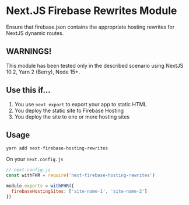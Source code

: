 # Next.JS Firebase Rewrites Module

Ensure that firebase.json contains the appropriate hosting rewrites for NextJS dynamic routes.

## WARNINGS!

This module has been tested only in the described scenario using NextJS 10.2, Yarn 2 (Berry), Node 15+.

## Use this if...

1. You use `next export` to export your app to static HTML
1. You deploy the static site to Firebase Hosting
1. You deploy the site to one or more hosting sites

## Usage

`yarn add next-firebase-hosting-rewrites`

On your `next.config.js`

```js
// next.config.js
const withFHR = require('next-firebase-hosting-rewrites')

module.exports = withFHR({
  firebaseHostingSites: ['site-name-1', 'site-name-2']
})
```
